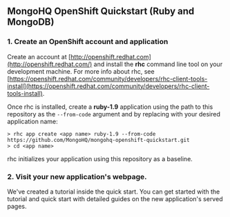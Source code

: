 MongoHQ OpenShift Quickstart (Ruby and MongoDB)
-----------------------------

### 1. Create an OpenShift account and application

Create an account at [http://openshift.redhat.com](http://openshift.redhat.com/) and install the **rhc** command line tool on your development machine. For more info about rhc, see [https://openshift.redhat.com/community/developers/rhc-client-tools-install](https://openshift.redhat.com/community/developers/rhc-client-tools-install).

Once rhc is installed, create a **ruby-1.9** application using the path to this repository as the ```--from-code``` argument and by replacing <app name> with your desired application name:

```
> rhc app create <app name> ruby-1.9 --from-code https://github.com/MongoHQ/mongohq-openshift-quickstart.git
> cd <app name>
```
rhc initializes your application using this repository as a baseline.

### 2. Visit your new application's webpage.

We've created a tutorial inside the quick start.  You can get started
with the tutorial and quick start with detailed guides on the new
application's served pages.
